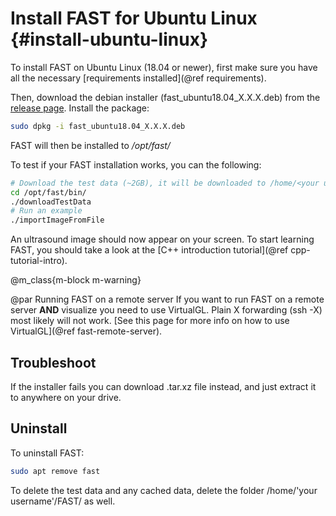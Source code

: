 Install FAST for Ubuntu Linux {#install-ubuntu-linux}
===========================

To install FAST on Ubuntu Linux (18.04 or newer), first make sure you have all the necessary [requirements installed](@ref requirements).

Then, download the debian installer (fast_ubuntu18.04_X.X.X.deb) from the [release page](https://github.com/smistad/FAST/releases).
Install the package:

```bash
sudo dpkg -i fast_ubuntu18.04_X.X.X.deb
```

FAST will then be installed to */opt/fast/*

To test if your FAST installation works, you can the following:

```bash
# Download the test data (~2GB), it will be downloaded to /home/<your username>/FAST/data/
cd /opt/fast/bin/
./downloadTestData
# Run an example
./importImageFromFile
```

An ultrasound image should now appear on your screen.
To start learning FAST, you should take a look at the [C++ introduction tutorial](@ref cpp-tutorial-intro).

@m_class{m-block m-warning}

@par Running FAST on a remote server
If you want to run FAST on a remote server <b>AND</b> visualize you need to use VirtualGL.
Plain X forwarding (ssh -X) most likely will not work.
[See this page for more info on how to use VirtualGL](@ref fast-remote-server).

Troubleshoot
------------------

If the installer fails you can download .tar.xz file instead, and just extract it to anywhere on your drive.

Uninstall
------------------

To uninstall FAST:
```bash
sudo apt remove fast
```

To delete the test data and any cached data, delete the folder /home/'your username'/FAST/ as well.
